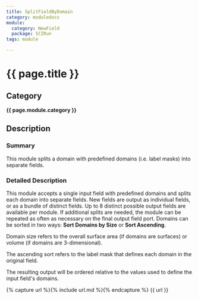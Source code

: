 ```yaml
---
title: SplitFieldByDomain
category: moduledocs
module:
  category: NewField
  package: SCIRun
tags: module

---
```


# {{ page.title }}

## Category

**{{ page.module.category }}**

## Description

### Summary

This module splits a domain with predefined domains (i.e. label masks) into separate fields.

### Detailed Description

This module accepts a single input field with predefined domains and splits each domain into separate fields. New fields are output as individual fields, or as a bundle of distinct fields. Up to 8 distinct possible output fields are available per module. If additional splits are needed, the module can be repeated as often as necessary on the final output field port. Domains can be sorted in two ways: **Sort Domains by Size** or **Sort Ascending**. 

Domain size refers to the overall surface area (if domains are surfaces) or volume (if domains are 3-dimensional). 

The ascending sort refers to the label mask that defines each domain in the original field. 

The resulting output will be ordered relative to the values used to define the input field's domains.

{% capture url %}{% include url.md %}{% endcapture %}
{{ url }}
